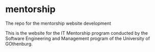 mentorship
==========

The repo for the mentorship website development

This is the website for the IT Mentorship program conducted by the Software Engineering and Management program
of the University of GOthenburg.

